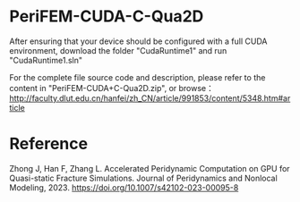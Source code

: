 # PeriFEM-CUDA-C-Qua2D
After ensuring that your device should be configured with a full CUDA environment, download the folder "CudaRuntime1" and run "CudaRuntime1.sln"

For the complete file source code and description, please refer to the content in "PeriFEM-CUDA+C-Qua2D.zip", or browse： http://faculty.dlut.edu.cn/hanfei/zh_CN/article/991853/content/5348.htm#article

# Reference
Zhong J, Han F, Zhang L. Accelerated Peridynamic Computation on GPU for Quasi-static Fracture Simulations. Journal of Peridynamics and Nonlocal Modeling, 2023. https://doi.org/10.1007/s42102-023-00095-8
